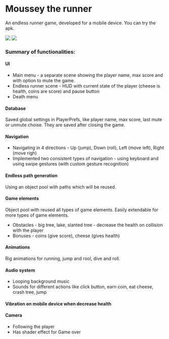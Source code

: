 # Moussey the runner

An endless runner game, developed for a mobile device. You can try the apk.

![](Demo/MousseyTheRunner_Demo.gif)   ![](Demo/Moussey_GameOver_demo.gif)

### Summary of functionalities:
#### UI
- Main menu - a separate scene showing the player name, max score and with option to mute the game.  
- Endless runner scene - HUD with current state of the player (cheese is health, coins are score) and pause button
- Death menu

#### Database
Saved global settings in PlayerPrefs, like player name, max score, last mute or unmute choise. They are saved after closing the game.

#### Navigation
- Navigating in 4 directions - Up (jump), Down (roll), Left (move left), Right (move righ)
- Implemented two consistent types of navigation - using keyboard and using swipe gestures (with custom gesture recognition)

#### Endless path generation
Using an object pool with paths which will be reused.

#### Game elements
Object pool with reused all types of game elements. Easily extendable for more types of game elements.
- Obstacles - big tree, lake, slanted tree - decrease the health on collision with the player
- Bonuses - coins (give score), cheese (gives health)

#### Animations
Rig animations for running, jump and rool, dive and roll. 

#### Audio system
- Looping background music
- Sounds for different actions like click button, earn coin, eat cheese, crash tree, jump

#### Vibration on mobile device when decrease health

#### Camera
- Following the player
- Has shader effect for Game over

